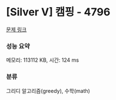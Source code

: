 # [Silver V] 캠핑 - 4796 

[문제 링크](https://www.acmicpc.net/problem/4796) 

### 성능 요약

메모리: 113112 KB, 시간: 124 ms

### 분류

그리디 알고리즘(greedy), 수학(math)


